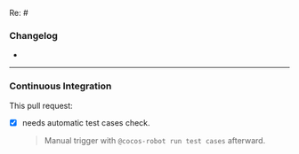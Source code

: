 Re: #

### Changelog

* 

-------

### Continuous Integration

This pull request:

* [x] needs automatic test cases check.

  > Manual trigger with `@cocos-robot run test cases` afterward.
